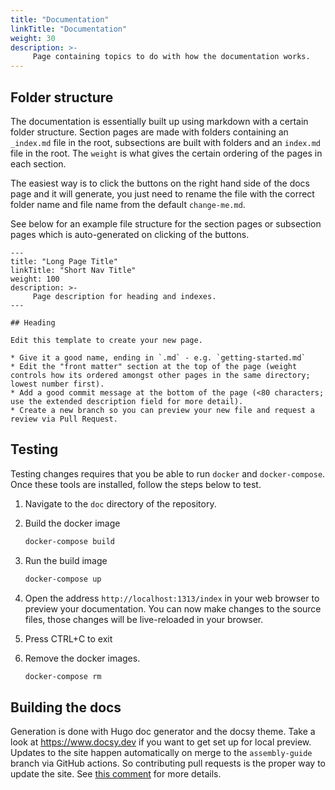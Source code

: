 ```yaml
---
title: "Documentation"
linkTitle: "Documentation"
weight: 30
description: >-
     Page containing topics to do with how the documentation works.
---
```


## Folder structure

The documentation is essentially built up using markdown with a certain folder structure. Section pages are made with folders containing an `_index.md` file in the root, subsections are built with folders and an `index.md` file in the root. The `weight` is what gives the certain ordering of the pages in each section.

The easiest way is to click the buttons on the right hand side of the docs page and it will generate, you just need to rename the file with the correct folder name and file name from the default `change-me.md`.

See below for an example file structure for the section pages or subsection pages which is auto-generated on clicking of the buttons.

```
---
title: "Long Page Title"
linkTitle: "Short Nav Title"
weight: 100
description: >-
     Page description for heading and indexes.
---

## Heading

Edit this template to create your new page.

* Give it a good name, ending in `.md` - e.g. `getting-started.md`
* Edit the "front matter" section at the top of the page (weight controls how its ordered amongst other pages in the same directory; lowest number first).
* Add a good commit message at the bottom of the page (<80 characters; use the extended description field for more detail).
* Create a new branch so you can preview your new file and request a review via Pull Request.

```

## Testing

Testing changes requires that you be able to run `docker` and `docker-compose`. Once these tools are installed, follow the steps below to test.

1. Navigate to the `doc` directory of the repository.
1. Build the docker image
   
   ```bash
   docker-compose build
   ```

1. Run the build image

   ```bash
   docker-compose up
   ```

1. Open the address `http://localhost:1313/index` in your web browser to preview your documentation. You can now make changes to the source files, those changes will be live-reloaded in your browser.
1. Press CTRL+C to exit
1. Remove the docker images.

   ```bash
   docker-compose rm
   ```


## Building the docs

Generation is done with Hugo doc generator and the docsy theme. Take a look at https://www.docsy.dev if you want to get set up for local preview. Updates to the site happen automatically on merge to the `assembly-guide` branch via GitHub actions. So contributing pull requests is the proper way to update the site. See [this comment](https://github.com/sphawes/index/issues/247#issuecomment-808963090) for more details.
